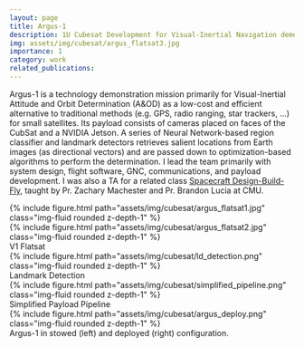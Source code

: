 ```yaml
---
layout: page
title: Argus-1
description: 1U Cubesat Development for Visual-Inertial Navigation demonstration
img: assets/img/cubesat/argus_flatsat3.jpg
importance: 1
category: work
related_publications: 
---
```


Argus-1 is a technology demonstration mission primarily for Visual-Inertial Attitude and Orbit Determination (A&OD) as a low-cost and efficient alternative to traditional methods (e.g. GPS, radio ranging, star trackers, ...) for small satellites. Its payload consists of cameras placed on faces of the CubSat and a NVIDIA Jetson. A series of Neural Network-based region classifier and landmark detectors retrieves salient locations from Earth images (as directional vectors) and are passed down to optimization-based algorithms to perform the determination. I lead the team primarily with system design, flight software, GNC, communications, and payload development. I was also a TA for a related class [Spacecraft Design-Build-Fly](https://github.com/cmu-spacecraft-design-build-fly-2023), taught by Pr. Zachary Machester and Pr. Brandon Lucia at CMU.


<div class="row justify-content-sm-center align-items-center">
    <div class="col-sm-5 mt-3 mt-md-0">
        {% include figure.html path="assets/img/cubesat/argus_flatsat1.jpg" class="img-fluid rounded z-depth-1" %}
    </div>
    <div class="col-sm-7 mt-3 mt-md-0">
        {% include figure.html path="assets/img/cubesat/argus_flatsat2.jpg" class="img-fluid rounded z-depth-1" %}
    </div>
</div>
<div class="caption">
    V1 Flatsat
</div>

<div class="row justify-content-sm-center">
    <div class="col-sm-6 mt-3 mt-md-0">
        {% include figure.html path="assets/img/cubesat/ld_detection.png" class="img-fluid rounded z-depth-1" %}
    </div>
</div>
<div class="caption"> Landmark Detection </div>

<div class="row justify-content-sm-center">
    <div class="col-sm-9 mt-3 mt-md-0">
        {% include figure.html path="assets/img/cubesat/simplified_pipeline.png" class="img-fluid rounded z-depth-1" %}
    </div>
</div>
<div class="caption"> Simplified Payload Pipeline  </div>

<div class="row justify-content-sm-center">
    <div class="col-sm mt-3 mt-md-0"></div>
    <div class="col-sm-6 mt-3 mt-md-0">
        {% include figure.html path="assets/img/cubesat/argus_deploy.png" class="img-fluid rounded z-depth-1" %}
    </div>
    <div class="col-sm mt-3 mt-md-0"></div>
</div>
<div class="caption"> Argus-1 in stowed (left) and deployed (right) configuration. </div>
